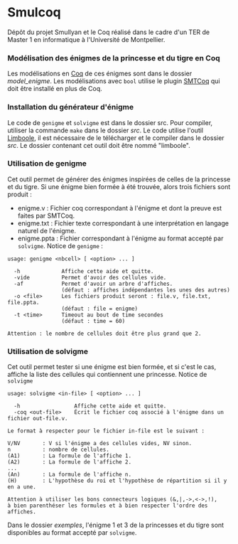 # Smulcoq
Dépôt du projet Smullyan et le Coq réalisé dans le cadre d'un TER de Master 1 en informatique à l'Université de Montpellier.

### Modélisation des énigmes de la princesse et du tigre en Coq

Les modélisations en [Coq](https://coq.inria.fr/) de ces énigmes sont dans le dossier *model_enigme*.
Les modélisations avec `bool` utilise le plugin [SMTCoq](https://smtcoq.github.io/) qui doit être installé en plus de Coq.

### Installation du générateur d'énigme

Le code de `genigme` et `solvigme` est dans le dossier src. Pour compiler, utiliser la commande `make` dans le dossier *src*.
Le code utilise l'outil [Limboole](http://fmv.jku.at/limboole/), il est nécessaire de le télécharger et le compiler dans le dossier *src*. Le dossier contenant cet outil doit être nommé "limboole".

### Utilisation de genigme

Cet outil permet de générer des énigmes inspirées de celles de la princesse et du tigre. Si une énigme bien formée à été trouvée, alors trois fichiers sont produit :
- enigme.v : Fichier coq correspondant à l'énigme et dont la preuve est faites par SMTCoq.
- enigme.txt : Fichier texte correspondant à une interprétation en langage naturel de l'énigme.
- enigme.ppta : Fichier correspondant à l'énigme au format accepté par `solvigme`.
Notice de `genigme` :
```
usage: genigme <nbcell> [ <option> ... ]

  -h             Affiche cette aide et quitte.
  -vide          Permet d'avoir des cellules vide. 
  -af            Permet d'avoir un arbre d'affiches. 
                 (défaut : affiches indépendantes les unes des autres) 
  -o <file>      Les fichiers produit seront : file.v, file.txt, file.ppta. 
                 (défaut : file = enigme)  
  -t <time>      Timeout au bout de time secondes 
                 (défaut : time = 60)  

Attention : le nombre de cellules doit être plus grand que 2.
```

### Utilisation de solvigme

Cet outil permet tester si une énigme est bien formée, et si c'est le cas, affiche la liste des cellules qui contiennent une princesse.
Notice de `solvigme`
```
usage: solvigme <in-file> [ <option> ... ]

  -h                 Affiche cette aide et quitte.
  -coq <out-file>    Écrit le fichier coq associé à l'énigme dans un fichier out-file.v. 

Le format à respecter pour le fichier in-file est le suivant : 

V/NV       : V si l'énigme a des cellules vides, NV sinon. 
n          : nombre de cellules. 
(A1)       : La formule de l'affiche 1. 
(A2)       : La formule de l'affiche 2. 
... 
(An)       : La formule de l'affiche n. 
(H)        : L'hypothèse du roi et l'hypothèse de répartition si il y en a une. 

Attention à utiliser les bons connecteurs logiques (&,|,->,<->,!), 
à bien parenthéser les formules et à bien respecter l'ordre des affiches. 
```

Dans le dossier *exemples*, l'énigme 1 et 3 de la princesses et du tigre sont disponibles au format accepté par `solvigme`.
